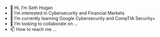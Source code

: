 - 👋 Hi, I’m Seth Hogan
- 👀 I’m interested in Cybersecurity and Financial Markets
- 🌱 I’m currently learning Google Cybersecurity and CompTIA Security+
- 💞️ I’m looking to collaborate on ...
- 📫 How to reach me ...

<!---
shog08/shog08 is a ✨ special ✨ repository because its `README.md` (this file) appears on your GitHub profile.
You can click the Preview link to take a look at your changes.
--->
